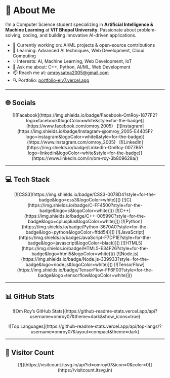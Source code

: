 # 💫 About Me

I’m a Computer Science student specializing in **Artificial Intelligence & Machine Learning** at **VIT Bhopal University**. Passionate about problem-solving, coding, and building innovative AI-driven applications.

- 🔭 Currently working on: AI/ML projects & open-source contributions  
- 🌱 Learning: Advanced AI techniques, Web Development, Cloud Computing  
- 💡 Interests: AI, Machine Learning, Web Development, IoT  
- 💬 Ask me about: C++, Python, AI/ML, Web Development  
- 📫 Reach me at: omroysatna2005@gmail.com  
- 🔍 Portfolio: [portfolio-eiv7.vercel.app](https://portfolio-eiv7.vercel.app/)

---

## 🌐 Socials

<p align="center">
[![Facebook](https://img.shields.io/badge/Facebook-OmRoy-1877F2?logo=facebook&logoColor=white&style=for-the-badge)](https://www.facebook.com/omroy.2005) &nbsp;
[![Instagram](https://img.shields.io/badge/Instagram-@omroy_2005-E4405F?logo=instagram&logoColor=white&style=for-the-badge)](https://www.instagram.com/omroy_2005) &nbsp;
[![LinkedIn](https://img.shields.io/badge/LinkedIn-OmRoy-0077B5?logo=linkedin&logoColor=white&style=for-the-badge)](https://www.linkedin.com/in/om-roy-3b809628a/)
</p>

---

## 💻 Tech Stack

<p align="center">
[![CSS3](https://img.shields.io/badge/CSS3-0078D4?style=for-the-badge&logo=css3&logoColor=white)]()  
[![C](https://img.shields.io/badge/C-FF4500?style=for-the-badge&logo=c&logoColor=white)]()  
[![C++](https://img.shields.io/badge/C++-00599C?style=for-the-badge&logo=cplusplus&logoColor=white)]()  
[![Python](https://img.shields.io/badge/Python-3670A0?style=for-the-badge&logo=python&logoColor=ffdd54)]()  
[![JavaScript](https://img.shields.io/badge/JavaScript-F7DF1E?style=for-the-badge&logo=javascript&logoColor=black)]()  
[![HTML5](https://img.shields.io/badge/HTML5-E34F26?style=for-the-badge&logo=html5&logoColor=white)]()  
[![Node.js](https://img.shields.io/badge/Node.js-339933?style=for-the-badge&logo=node.js&logoColor=white)]()  
[![TensorFlow](https://img.shields.io/badge/TensorFlow-FF6F00?style=for-the-badge&logo=tensorflow&logoColor=white)]()
</p>

---

## 📊 GitHub Stats

<p align="center">
![Om Roy’s GitHub Stats](https://github-readme-stats.vercel.app/api?username=omroy07&theme=dark&show_icons=true)
</p>

<p align="center">
![Top Languages](https://github-readme-stats.vercel.app/api/top-langs/?username=omroy07&layout=compact&theme=dark)
</p>

---

## 👀 Visitor Count

<p align="center">
[![](https://visitcount.itsvg.in/api?id=omroy07&icon=0&color=0)](https://visitcount.itsvg.in)
</p>
